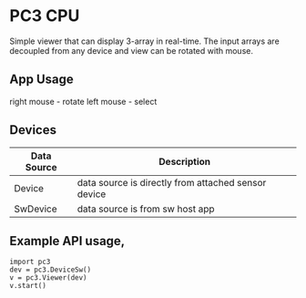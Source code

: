 # PC3 CPU 
Simple viewer that can display 3-array in real-time.
The input arrays are decoupled from any device and view can be rotated with mouse.

## App Usage
right mouse - rotate
left mouse - select

## Devices
| Data Source | Description |
| ----------- | ----------- |
| Device      | data source is directly from attached sensor device |
| SwDevice    | data source is from sw host app |

## Example API usage,
```
import pc3
dev = pc3.DeviceSw()
v = pc3.Viewer(dev)
v.start()

```